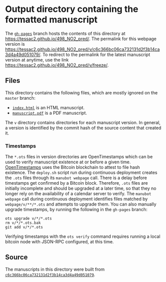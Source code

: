 # Output directory containing the formatted manuscript

The [`gh-pages`](https://github.com/tessac2/498_NO2_pred/tree/gh-pages) branch hosts the contents of this directory at <https://tessac2.github.io/498_NO2_pred/>.
The permalink for this webpage version is <https://tessac2.github.io/498_NO2_pred/v/c6c366bc06ca732131d2f3b14ca3d4a49d051079/>.
To redirect to the permalink for the latest manuscript version at anytime, use the link <https://tessac2.github.io/498_NO2_pred/v/freeze/>.

## Files

This directory contains the following files, which are mostly ignored on the `master` branch:

+ [`index.html`](index.html) is an HTML manuscript.
+ [`manuscript.pdf`](manuscript.pdf) is a PDF manuscript.

The `v` directory contains directories for each manuscript version.
In general, a version is identified by the commit hash of the source content that created it.

### Timestamps

The `*.ots` files in version directories are OpenTimestamps which can be used to verify manuscript existence at or before a given time.
[OpenTimestamps](https://opentimestamps.org/) uses the Bitcoin blockchain to attest to file hash existence.
The `deploy.sh` script run during continuous deployment creates the `.ots` files through its `manubot webpage` call.
There is a delay before timestamps get confirmed by a Bitcoin block.
Therefore, `.ots` files are initially incomplete and should be upgraded at a later time, so that they no longer rely on the availability of a calendar server to verify.
The `manubot webpage` call during continuous deployment identifies files matched by `webpage/v/**/*.ots` and attempts to upgrade them.
You can also manually upgrade timestamps, by running the following in the `gh-pages` branch:

```shell
ots upgrade v/*/*.ots
rm v/*/*.ots.bak
git add v/*/*.ots
```

Verifying timestamps with the `ots verify` command requires running a local bitcoin node with JSON-RPC configured, at this time.

## Source

The manuscripts in this directory were built from
[`c6c366bc06ca732131d2f3b14ca3d4a49d051079`](https://github.com/tessac2/498_NO2_pred/commit/c6c366bc06ca732131d2f3b14ca3d4a49d051079).
